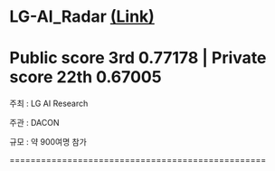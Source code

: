 # LG-AI_Radar [(Link)](https://dacon.io/competitions/official/236080/leaderboard)

# Public score 3rd 0.77178 | Private score 22th 0.67005

주최 : LG AI Research

주관 : DACON

규모 : 약 900여명 참가

=================================================
